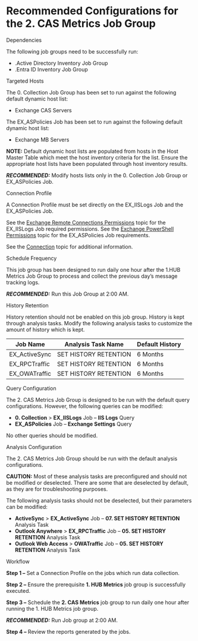 # Recommended Configurations for the 2. CAS Metrics Job Group

Dependencies

The following job groups need to be successfully run:

- .Active Directory Inventory Job Group
- .Entra ID Inventory Job Group

Targeted Hosts

The 0. Collection Job Group has been set to run against the following default dynamic host list:

- Exchange CAS Servers

The EX_ASPolicies Job has been set to run against the following default dynamic host list:

- Exchange MB Servers

**NOTE:** Default dynamic host lists are populated from hosts in the Host Master Table which meet
the host inventory criteria for the list. Ensure the appropriate host lists have been populated
through host inventory results.

**_RECOMMENDED:_** Modify hosts lists only in the 0. Collection Job Group or EX_ASPolicies Job.

Connection Profile

A Connection Profile must be set directly on the EX_IISLogs Job and the EX_ASPolicies Job.

See the
[Exchange Remote Connections Permissions](/docs/accessanalyzer/11.6/accessanalyzer/requirements/solutions/exchange/remoteconnections.md)
topic for the EX_IISLogs Job required permissions. See the
[Exchange PowerShell Permissions](/docs/accessanalyzer/11.6/accessanalyzer/requirements/solutions/exchange/powershell.md)
topic for the EX_ASPolicies Job requirements.

See the
[Connection](/docs/accessanalyzer/11.6/accessanalyzer/admin/settings/connection/overview.md)
topic for additional information.

Schedule Frequency

This job group has been designed to run daily one hour after the 1.HUB Metrics Job Group to process
and collect the previous day’s message tracking logs.

**_RECOMMENDED:_** Run this Job Group at 2:00 AM.

History Retention

History retention should not be enabled on this job group. History is kept through analysis tasks.
Modify the following analysis tasks to customize the amount of history which is kept.

| Job Name      | Analysis Task Name    | Default History |
| ------------- | --------------------- | --------------- |
| EX_ActiveSync | SET HISTORY RETENTION | 6 Months        |
| EX_RPCTraffic | SET HISTORY RETENTION | 6 Months        |
| EX_OWATraffic | SET HISTORY RETENTION | 6 Months        |

Query Configuration

The 2. CAS Metrics Job Group is designed to be run with the default query configurations. However,
the following queries can be modified:

- **0. Collection** > **EX_IISLogs** Job – **IIS Logs** Query
- **EX_ASPolicies** Job – **Exchange Settings** Query

No other queries should be modified.

Analysis Configuration

The 2. CAS Metrics Job Group should be run with the default analysis configurations.

**CAUTION:** Most of these analysis tasks are preconfigured and should not be modified or
deselected. There are some that are deselected by default, as they are for troubleshooting purposes.

The following analysis tasks should not be deselected, but their parameters can be modified:

- **ActiveSync** > **EX_ActiveSync** Job – **07. SET HISTORY RETENTION** Analysis Task
- **Outlook Anywhere** > **EX_RPCTraffic** Job – **05. SET HISTORY RETENTION** Analysis Task
- **Outlook Web Access** > **OWATraffic** Job – **05. SET HISTORY RETENTION** Analysis Task

Workflow

**Step 1 –** Set a Connection Profile on the jobs which run data collection.

**Step 2 –** Ensure the prerequisite **1. HUB Metrics** job group is successfully executed.

**Step 3 –** Schedule the **2. CAS Metrics** job group to run daily one hour after running the 1.
HUB Metrics job group.

**_RECOMMENDED:_** Run Job group at 2:00 AM.

**Step 4 –** Review the reports generated by the jobs.
